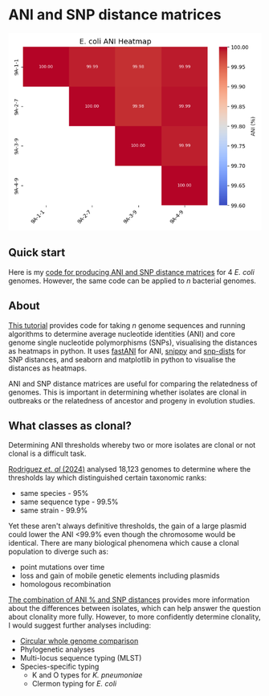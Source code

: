 # ANI and SNP distance matrices

![Example Plot](figures/Ecoli_example_ANI_matrix.png)

## Quick start

Here is my [code for producing ANI and SNP distance matrices](https://rngoodman.github.io/ANI-and-SNP-distances/ANI_and_SNP_distance_matrices.html) for 4 *E. coli* genomes. However, the same code can be applied to *n* bacterial genomes. 

## About 

[This tutorial](https://rngoodman.github.io/ANI-and-SNP-distances/ANI_and_SNP_distance_matrices.html) provides code for taking *n* genome sequences and running algorithms to determine average nucleotide identities (ANI) and core genome single nucleotide polymorphisms (SNPs), visualising the distances as heatmaps in python. It uses [fastANI](https://github.com/ParBLiSS/FastANI?tab=readme-ov-file) for ANI, [snippy](https://github.com/tseemann/snippy) and [snp-dists](https://github.com/tseemann/snp-dists) for SNP distances, and seaborn and matplotlib in python to visualise the distances as heatmaps.

ANI and SNP distance matrices are useful for comparing the relatedness of genomes. This is important in determining whether isolates are clonal in outbreaks or the relatedness of ancestor and progeny in evolution studies.

## What classes as clonal?

Determining ANI thresholds whereby two or more isolates are clonal or not clonal is a difficult task. 

[Rodriguez *et. al* (2024)](https://doi.org/10.1128/mbio.02696-23) analysed 18,123 genomes to determine where the thresholds lay which distinguished certain taxonomic ranks:

* same species - 95%
* same sequence type - 99.5%
* same strain - 99.9%

Yet these aren't always definitive thresholds, the gain of a large plasmid could lower the ANI <99.9% even though the chromosome would be identical. There are many biological phenomena which cause a clonal population to diverge such as:

* point mutations over time
* loss and gain of mobile genetic elements including plasmids
* homologous recombination 

[The combination of ANI % and SNP distances](https://rngoodman.github.io/ANI-and-SNP-distances/ANI_and_SNP_distance_matrices.html) provides more information about the differences between isolates, which can help answer the question about clonality more fully. However, to more confidently determine clonality, I would suggest further analyses including:

* [Circular whole genome comparison](https://rngoodman.github.io/circular-genome-comparisons/circular_genome_comparisons.html)
* Phylogenetic analyses
* Multi-locus sequence typing (MLST)
* Species-specific typing
  + K and O types for *K. pneumoniae*
  + Clermon typing for *E. coli*
